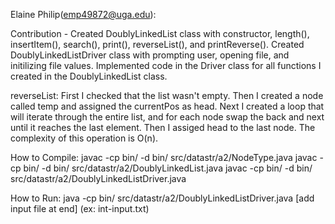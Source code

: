 Elaine Philip(emp49872@uga.edu):

Contribution - Created DoublyLinkedList class with constructor, length(), insertItem(), search(), print(), reverseList(), and printReverse(). Created DoublyLinkedListDriver class with prompting user, opening file, and initilizing file values. Implemented code in the Driver class for all functions I created in the DoublyLinkedList class.

reverseList: First I checked that the list wasn't empty. Then I created a node called temp and assigned the currentPos as head. Next I created a loop that will iterate through the entire list, and for each node swap the back and next until it reaches the last element. Then I assiged head to the last node. The complexity of this operation is O(n).


How to Compile: javac -cp bin/ -d bin/ src/datastr/a2/NodeType.java
                javac -cp bin/ -d bin/ src/datastr/a2/DoublyLinkedList.java
                javac -cp bin/ -d bin/ src/datastr/a2/DoublyLinkedListDriver.java

How to Run:     java -cp bin/ src/datastr/a2/DoublyLinkedListDriver.java [add input file at end] (ex: int-input.txt)
